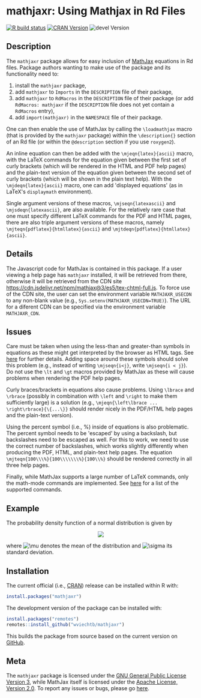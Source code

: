 mathjaxr: Using Mathjax in Rd Files
===================================

[![R build status](https://github.com/wviechtb/mathjaxr/workflows/R-CMD-check/badge.svg)](https://github.com/wviechtb/mathjaxr/actions)
[![CRAN Version](https://www.r-pkg.org/badges/version/mathjaxr)](https://CRAN.R-project.org/package=mathjaxr)
![devel Version](https://img.shields.io/badge/devel-1.5--0-brightgreen.svg)

## Description

The `mathjaxr` package allows for easy inclusion of [MathJax](https://www.mathjax.org/) equations in Rd files. Package authors wanting to make use of the package and its functionality need to:

1. install the `mathjaxr` package,
2. add `mathjaxr` to `Imports` in the `DESCRIPTION` file of their package,
3. add `mathjaxr` to `RdMacros` in the `DESCRIPTION` file of their package (or add `RdMacros: mathjaxr` if the `DESCRIPTION` file does not yet contain a `RdMacros` entry),
4. add `import(mathjaxr)` in the `NAMESPACE` file of their package.

One can then enable the use of MathJax by calling the `\loadmathjax` macro (that is provided by the `mathjaxr` package) within the `\description{}` section of an Rd file (or within the `@description` section if you use `roxygen2`).

An inline equation can then be added with the `\mjeqn{latex}{ascii}` macro, with the LaTeX commands for the equation given between the first set of curly brackets (which will be rendered in the HTML and PDF help pages) and the plain-text version of the equation given between the second set of curly brackets (which will be shown in the plain text help). With the `\mjdeqn{latex}{ascii}` macro, one can add 'displayed equations' (as in LaTeX's `displaymath` environment).

Single argument versions of these macros, `\mjseqn{latexascii}` and `\mjsdeqn{latexascii}`, are also available. For the relatively rare case that one must specify different LaTeX commands for the PDF and HTML pages, there are also triple argument versions of these macros, namely `\mjteqn{pdflatex}{htmllatex}{ascii}` and `\mjtdeqn{pdflatex}{htmllatex}{ascii}`.

## Details

The Javascript code for MathJax is contained in this package. If a user viewing a help page has `mathjaxr` installed, it will be retrieved from there, otherwise it will be retrieved from the CDN site https://cdn.jsdelivr.net/npm/mathjax@3/es5/tex-chtml-full.js. To force use of the CDN site, the user can set the environment variable `MATHJAXR_USECDN` to any non-blank value (e.g., `Sys.setenv(MATHJAXR_USECDN=TRUE)`). The URL for a diferent CDN can be specified via the environment variable `MATHJAXR_CDN`.

## Issues

Care must be taken when using the less-than and greater-than symbols in equations as these might get interpreted by the browser as HTML tags. See [here](https://docs.mathjax.org/en/latest/input/tex/html.html) for further details. Adding space around these symbols should solve this problem (e.g., instead of writing `\mjseqn{i<j}`, write `\mjseqn{i < j}`). Do not use the `\lt` and `\gt` macros provided by MathJax as these will cause problems when rendering the PDF help pages.

Curly braces/brackets in equations also cause problems. Using `\lbrace` and `\rbrace` (possibly in combination with `\left` and `\right` to make them sufficiently large) is a solution (e.g., `\mjeqn{\left\lbrace ... \right\rbrace}{\{...\}}` should render nicely in the PDF/HTML help pages and the plain-text version).

Using the percent symbol (i.e., %) inside of equations is also problematic. The percent symbol needs to be 'escaped' by using a backslash, but backslashes need to be escaped as well. For this to work, we need to use the correct number of backslashes, which works slightly differently when producing the PDF, HTML, and plain-text help pages. The equation `\mjteqn{100\\\%}{100\\\\\\\%}{100\\%}` should be rendered correctly in all three help pages.

Finally, while MathJax supports a large number of LaTeX commands, only the math-mode commands are implemented. See [here](https://docs.mathjax.org/en/latest/input/tex/macros/index.html) for a list of the supported commands.

## Example

The probability density function of a normal distribution is given by

<p align="center">
<img src="https://render.githubusercontent.com/render/math?math=%5CLarge%20f(x)%20%3D%20%5Cfrac%7B1%7D%7B%5Csqrt%7B2%5Cpi%7D%20%5Csigma%7D%20e%5E%7B-%5Cfrac%7B1%7D%7B2%7D%5Cleft(%5Cfrac%7Bx-%5Cmu%7D%7B%5Csigma%7D%5Cright)%5E2%7D%2C">
</p>

where ![\mu](https://render.githubusercontent.com/render/math?math=%5Cmu) denotes the mean of the distribution and ![\sigma](https://render.githubusercontent.com/render/math?math=%5Csigma) its standard deviation.

## Installation

The current official (i.e., [CRAN](https://cran.r-project.org/package=mathjaxr)) release can be installed within R with:

```r
install.packages("mathjaxr")
```

The development version of the package can be installed with:

```r
install.packages("remotes")
remotes::install_github("wviechtb/mathjaxr")
```

This builds the package from source based on the current version on [GitHub](https://github.com/wviechtb/mathjaxr).

## Meta

The `mathjaxr` package is licensed under the [GNU General Public License Version 3](https://www.gnu.org/licenses/gpl-3.0.txt), while MathJax itself is licensed under the [Apache License, Version 2.0](https://github.com/mathjax/MathJax/blob/master/LICENSE). To report any issues or bugs, please go [here](https://github.com/wviechtb/mathjaxr/issues).
